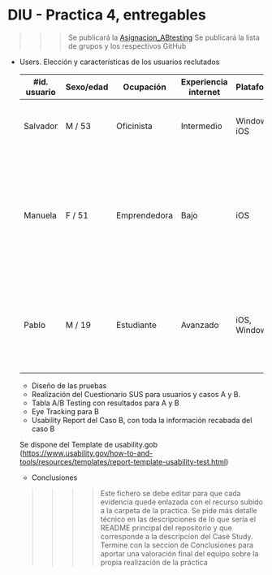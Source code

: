 # DIU - Practica 4, entregables

>>> Se publicará la [Asignacion_ABtesting](https://github.com/mgea/DIU/blob/master/P4/Asignacion_ABtesting.pdf)
>>> Se publicará la lista de grupos y los respectivos GitHub

- Users. Elección y características de los usuarios reclutados
  <table>
  <thead>
    <tr>
      <th>#id. usuario</th>
      <th>Sexo/edad</th>
      <th>Ocupación</th>
      <th>Experiencia internet</th>
      <th>Plataforma</th>
      <th>Perfil cubierto</th>
      <th>TEST</th>
      <th>SUS score</th>
    </tr>
  </thead>
  <tbody>
    <tr>
      <td>Salvador</td>
      <td>M / 53</td>
      <td>Oficinista</td>
      <td>Intermedio</td>
      <td>Windows,
        iOS</td>
      <td>Oficinista con cierta experiencia con la tecnología.
      </td>
      <td>A</td>
      <td>82.5</td>
    </tr>
    <tr>
      <td>Manuela</td>
      <td>F / 51</td>
      <td>Emprendedora</td>
      <td>Bajo</td>
      <td>iOS </td>
      <td>Emprendedora, dueña de una guardería desde hace más de 25 años.
      Es un poco negada con la tecnología, nunca le ha gustado mucho.</td>
      <td>B</td>
      <td>75.0</td>
    </tr>
    <tr>
      <td>Pablo</td>
      <td>M / 19</td>
      <td>Estudiante</td>
      <td>Avanzado</td>
      <td>iOS,
          Windows</td>
      <td>Estudiante de psicología al que le gusta mucho el uso de la tecnología 
      para todas sus actividades diarias</td>
      <td>B</td>
      <td>75.0</td>
    </tr>
  </tbody>
</table>

- Diseño de las pruebas
- Realización del Cuestionario SUS para usuarios y casos A y B.
- Tabla A/B Testing con resultados para A y B
- Eye Tracking para B
- Usability Report del Caso B, con toda la información recabada del caso B

Se dispone del Template de usability.gob (https://www.usability.gov/how-to-and-tools/resources/templates/report-template-usability-test.html) 
- Conclusiones

>>>> Este fichero se debe editar para que cada evidencia quede enlazada con el recurso subido a la carpeta de la practica. Se pide más detalle técnico en las descripciones de lo que sería el README principal del repositorio y que corresponde a la descripcion del Case Study.
>>>> Termine con la seccion de Conclusiones para aportar una valoración final del equipo sobre la propia realización de la práctica
